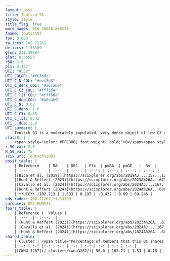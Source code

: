 ```yaml
---
layout: post
title: Teutsch 93
style: style
title_flag: true
more_names: DSH J0650.8+0131
fname: teutsch93
fov: 0.083
ra_icrs: 102.71261
de_icrs: 1.53309
glon: 211.49887
glat: 0.56583
r50: 2.5
plx: 0.197
UTI: "0.57"
UTI_COLOR: "#f6fbdc"
UTI_C_N_COL: "#eef8d4"
UTI_C_dens_COL: "#a6cab9"
UTI_C_C3_COL: "#fff1d4"
UTI_C_lit_COL: "#fff6da"
UTI_C_dup_COL: "#a6cab9"
UTI_C_N: 0.62
UTI_C_dens: 1.0
UTI_C_C3: 0.38
UTI_C_lit: 0.42
UTI_C_dup: 1.0
UTI_summary: |
    Teutsch 93 is a moderately populated, very dense object of low C3 quality. It is poorly studied in the literature. This object shares a significant percentage of members with a later reported entry.
class3: |
    <span style="color: #FFC300; font-weight: bold;">B</span><span style="color: red; font-weight: bold;">C</span>
r_50_val: 2.5
N_50_val: 75
scix_url: Teutsch%2093
posit_table: |
    | Reference    | RA    | DEC   | Plx  | pmRA  | pmDE   |  Rv  |
    | :---         | :---: | :---: | :---: | :---: | :---: | :---: |
    |[Bica et al. (2019)](https://scixplorer.org/abs/2019AJ....157...12B) | 102.718 | 1.525 | -- | -- | -- | -- |
    |[Hunt & Reffert (2023)](https://scixplorer.org/abs/2023A%26A...673A.114H) | 102.715 | 1.526 | 0.194 | -0.434 | 0.061 | 69.249 |
    |[Cavallo et al. (2024)](https://scixplorer.org/abs/2024AJ....167...12C) | 102.712 | 1.534 | 0.191 | -- | -- | -- |
    |[Hunt & Reffert (2024)](https://scixplorer.org/abs/2024A%26A...686A..42H) | 102.715 | 1.526 | 0.194 | -0.434 | 0.061 | 69.249 |
    | **UCC** |102.713 | 1.533 | 0.197 | -0.437 | 0.09 | 69.246 | 
cds_radec: 102.71261,+1.53309
carousel: UCC_HUNT23
fpars_table: |
    | Reference |  Values |
    | :---  |  :---:  |
    | [Hunt & Reffert (2023)](https://scixplorer.org/abs/2023A%26A...673A.114H) | `AV50=1.615, diffAV50=2.23, MOD50=13.087, logAge50=8.18` |
    | [Cavallo et al. (2024)](https://scixplorer.org/abs/2024AJ....167...12C) | `AV50=2.11, dMod50=13.19, logAge50=8.11, [Fe/H]50=0.09` |
    | [Hunt & Reffert (2024)](https://scixplorer.org/abs/2024A%26A...686A..42H) | `MassJ=415.029` |
shared_table: |
    | Cluster | <span title="Percentage of members that this OC shares with the ones listed">%</span>   | RA   | DEC   | Plx   | pmRA  | pmDE  | Rv | UTI |
    | :-: | :-: |:-: | :-: | :-: | :-: | :-: | :-: | :-: |
    |[CWNU 3287](/_clusters/cwnu3287/)| 56.0 | 102.71 | 1.53 | 0.18 | -0.44 | 0.15 | 69.25 |0.06 |
---
```


